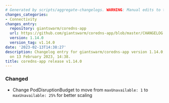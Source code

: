 ```yaml
---
# Generated by scripts/aggregate-changelogs. WARNING: Manual edits to this files will be overwritten.
changes_categories:
- Connectivity
changes_entry:
  repository: giantswarm/coredns-app
  url: https://github.com/giantswarm/coredns-app/blob/master/CHANGELOG.md#1140---2023-02-13
  version: 1.14.0
  version_tag: v1.14.0
date: '2023-02-13T14:38:27'
description: Changelog entry for giantswarm/coredns-app version 1.14.0, published
  on 13 February 2023, 14:38.
title: coredns-app release v1.14.0
---
```


### Changed
- Change PodDisruptionBudget to move from `maxUnavailable: 1` to `maxUnavailable: 25%` for better scaling
